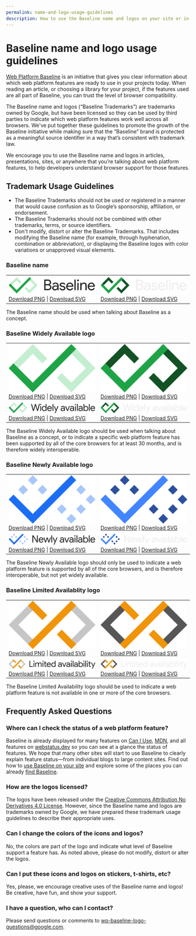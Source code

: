 ```yaml
---
permalink: name-and-logo-usage-guidelines
description: How to use the Baseline name and logos on your site or in your projects.
---
```


# Baseline name and logo usage guidelines

[Web Platform Baseline](./) is an initiative that gives you clear information about which web platform features are ready to use in your projects today. When reading an article, or choosing a library for your project, if the features used are all part of Baseline, you can trust the level of browser compatibility.

The Baseline name and logos (“Baseline Trademarks”) are trademarks owned by Google, but have been licensed so they can be used by third parties to indicate which web platform features work well across all browsers. We've put together these guidelines to promote the growth of the Baseline initiative while making sure that the “Baseline” brand is protected as a meaningful source identifier in a way that’s consistent with trademark law.

We encourage you to use the Baseline name and logos in articles, presentations, sites, or anywhere that you’re talking about web platform features, to help developers understand browser support for those features.

## Trademark Usage Guidelines

- The Baseline Trademarks should not be used or registered in a manner that would cause confusion as to Google’s sponsorship, affiliation, or endorsement.
- The Baseline Trademarks should not be combined with other trademarks, terms, or source identifiers.
- Don't modify, distort or alter the Baseline Trademarks. That includes modifying the Baseline name (for example, through hyphenation, combination or abbreviation), or displaying the Baseline logos with color variations or unapproved visual elements.

### Baseline name

<table class="logos">
  <tr>
    <td>
      <img src="assets/img/baseline-wordmark.svg" alt="Baseline wordmark"><br>
      <a href="assets/img/baseline-wordmark.png" download>Download PNG</a> |
      <a href="assets/img/baseline-wordmark.svg" download>Download SVG</a>
    </td>
    <td>
      <img src="assets/img/baseline-wordmark-dark.svg" class="dark-bg" alt="Baseline wordmark dark"><br>
      <a href="assets/img/baseline-wordmark-dark.png" download>Download PNG</a> |
      <a href="assets/img/baseline-wordmark-dark.svg" download>Download SVG</a>
    </td>
  </tr>
</table>

The Baseline name should be used when talking about Baseline as a concept.

### Baseline Widely Available logo

<table class="logos">
  <tr>
    <td>
      <img src="assets/img/baseline-widely-icon.svg" alt="Baseline widely available icon"><br>
      <a href="assets/img/baseline-widely-icon.png" download>Download PNG</a> |
      <a href="assets/img/baseline-widely-icon.svg" download>Download SVG</a>
    </td>
    <td>
      <img src="assets/img/baseline-widely-icon-dark.svg" class="dark-bg" alt="Baseline widely available icon dark"><br>
      <a href="assets/img/baseline-widely-icon-dark.png" download>Download PNG</a> |
      <a href="assets/img/baseline-widely-icon-dark.svg" download>Download SVG</a>
    </td>
  </tr>
  <tr>
    <td>
      <img src="assets/img/baseline-widely-word.svg" alt="Baseline widely available wordmark"><br>
      <a href="assets/img/baseline-widely-word.png" download>Download PNG</a> |
      <a href="assets/img/baseline-widely-word.svg" download>Download SVG</a>
    </td>
    <td>
      <img src="assets/img/baseline-widely-word-dark.svg" class="dark-bg" alt="Baseline widely available wordmark dark"><br>
      <a href="assets/img/baseline-widely-word-dark.png" download>Download PNG</a> |
      <a href="assets/img/baseline-widely-word-dark.svg" download>Download SVG</a>
    </td>
  </tr>
</table>

The Baseline Widely Available logo should  be used when talking about Baseline as a concept, or to indicate a specific web platform feature has been supported by all of the core browsers for at least 30 months, and is therefore widely interoperable.

### Baseline Newly Available logo

<table class="logos">
  <tr>
    <td>
      <img src="assets/img/baseline-newly-icon.svg" alt="Baseline newly available icon"><br>
      <a href="assets/img/baseline-newly-icon.png" download>Download PNG</a> |
      <a href="assets/img/baseline-newly-icon.svg" download>Download SVG</a>
    </td>
    <td>
      <img src="assets/img/baseline-newly-icon-dark.svg" class="dark-bg" alt="Baseline newly available icon dark"><br>
      <a href="assets/img/baseline-newly-icon-dark.png" download>Download PNG</a> |
      <a href="assets/img/baseline-newly-icon-dark.svg" download>Download SVG</a>
    </td>
  </tr>
  <tr>
    <td>
      <img src="assets/img/baseline-newly-word.svg" alt="Baseline newly available wordmark"><br>
      <a href="assets/img/baseline-newly-word.png" download>Download PNG</a> |
      <a href="assets/img/baseline-newly-word.svg" download>Download SVG</a>
    </td>
    <td>
      <img src="assets/img/baseline-newly-word-dark.svg" class="dark-bg" alt="Baseline newly available wordmark dark"><br>
      <a href="assets/img/baseline-newly-word-dark.png" download>Download PNG</a> |
      <a href="assets/img/baseline-newly-word-dark.svg" download>Download SVG</a>
    </td>
  </tr>
</table>

The Baseline Newly Available logo should only be used to indicate a web platform feature is supported by all of the core browsers, and is therefore interoperable, but not yet widely available.

### Baseline Limited Availablity logo

<table class="logos">
  <tr>
    <td>
      <img src="assets/img/baseline-limited-icon.svg" alt="Baseline limited availablity icon"><br>
      <a href="assets/img/baseline-limited-icon.png" download>Download PNG</a> |
      <a href="assets/img/baseline-limited-icon.svg" download>Download SVG</a>
    </td>
    <td>
      <img src="assets/img/baseline-limited-icon-dark.svg" class="dark-bg" alt="Baseline limited availablity icon dark"><br>
      <a href="assets/img/baseline-limited-icon-dark.png" download>Download PNG</a> |
      <a href="assets/img/baseline-limited-icon-dark.svg" download>Download SVG</a>
    </td>
  </tr>
  <tr>
    <td>
      <img src="assets/img/baseline-limited-word.svg" alt="Baseline limited availablity wordmark"><br>
      <a href="assets/img/baseline-limited-word.png" download>Download PNG</a> |
      <a href="assets/img/baseline-limited-word.svg" download>Download SVG</a>
    </td>
    <td>
      <img src="assets/img/baseline-limited-word-dark.svg" class="dark-bg" alt="Baseline limited availablity wordmark dark"><br>
      <a href="assets/img/baseline-limited-word-dark.png" download>Download PNG</a> |
      <a href="assets/img/baseline-limited-word-dark.svg" download>Download SVG</a>
    </td>
  </tr>
</table>

The Baseline Limited Availability logo should be used to indicate a web platform feature is not available in one or more of the core browsers.

## Frequently Asked Questions

### Where can I check the status of a web platform feature?

Baseline is already displayed for many features on [Can I Use](https://caniuse.com/), [MDN](https://developer.mozilla.org/), and all features on [webstatus.dev](https://webstatus.dev) so you can see at a glance the status of features. We hope that many other sites will start to use Baseline to clearly explain feature status—from individual blogs to large content sites. Find out how to [use Baseline on your site](use-baseline) and explore some of the places you can already [find Baseline](baseline-in-the-wild).

### How are the logos licensed?

The logos have been released under the [Creative Commons Attribution No Derivatives 4.0 License](https://creativecommons.org/licenses/by-nd/4.0/). However, since the Baseline name and logos are trademarks owned by Google, we have prepared these trademark usage guidelines to describe their appropriate uses.

### Can I change the colors of the icons and logos?

No, the colors are part of the logo and indicate what level of Baseline support a feature has.  As noted above, please do not modify, distort or alter the logos.

### Can I put these icons and logos on stickers, t-shirts, etc?

Yes, please, we encourage creative uses of the Baseline name and logos! Be creative, have fun, and show your support.

### I have a question, who can I contact?

Please send questions or comments to wp-baseline-logo-questions@google.com.

